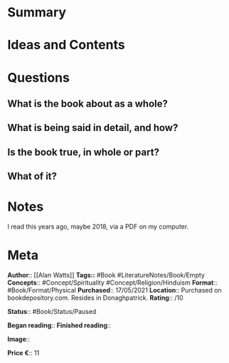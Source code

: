 # Summary

# Ideas and Contents

# Questions
## What is the book about as a whole?

## What is being said in detail, and how?

## Is the book true, in whole or part?

## What of it?

# Notes
I read this years ago, maybe 2018, via a PDF on my computer.

# Meta
**Author**:: [[Alan Watts]]
**Tags::** #Book #LiteratureNotes/Book/Empty
**Concepts**:: #Concept/Spirituality #Concept/Religion/Hinduism
**Format**:: #Book/Format/Physical 
**Purchased**:: 17/05/2021
**Location**:: Purchased on bookdepository.com. Resides in Donaghpatrick.
**Rating**:: /10

**Status**:: #Book/Status/Paused 

**Began reading**:: 
**Finished reading**:: 

**Image**:: 

**Price €**:: 11